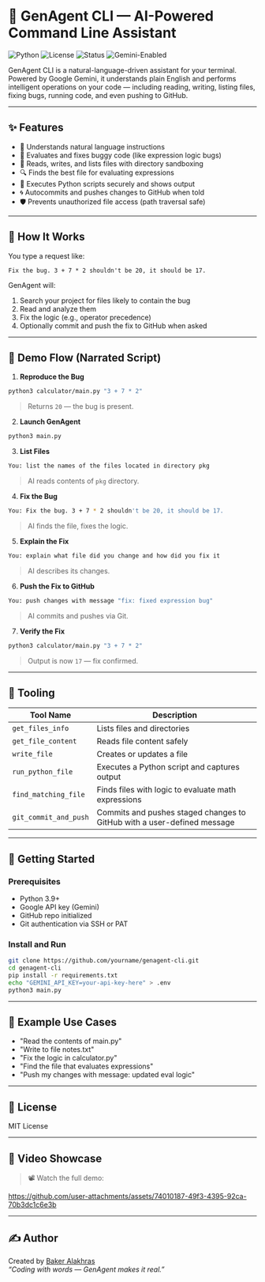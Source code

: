 # 🤖 GenAgent CLI — AI-Powered Command Line Assistant

![Python](https://img.shields.io/badge/python-3.9+-blue)
![License](https://img.shields.io/badge/license-MIT-green)
![Status](https://img.shields.io/badge/build-passing-brightgreen)
![Gemini-Enabled](https://img.shields.io/badge/LLM-Gemini_2.0-orange)

GenAgent CLI is a natural-language-driven assistant for your terminal. Powered by Google Gemini, it understands plain English and performs intelligent operations on your code — including reading, writing, listing files, fixing bugs, running code, and even pushing to GitHub.

---

## ✨ Features

- 🧠 Understands natural language instructions
- 🧮 Evaluates and fixes buggy code (like expression logic bugs)
- 📁 Reads, writes, and lists files with directory sandboxing
- 🔍 Finds the best file for evaluating expressions
- 🔧 Executes Python scripts securely and shows output
- 🌀 Autocommits and pushes changes to GitHub when told
- 🛡️ Prevents unauthorized file access (path traversal safe)

---

## 🧠 How It Works

You type a request like:

```
Fix the bug. 3 + 7 * 2 shouldn't be 20, it should be 17.
```

GenAgent will:

1. Search your project for files likely to contain the bug
2. Read and analyze them
3. Fix the logic (e.g., operator precedence)
4. Optionally commit and push the fix to GitHub when asked

---

## 🧪 Demo Flow (Narrated Script)

1. **Reproduce the Bug**

```bash
python3 calculator/main.py "3 + 7 * 2"
```

> Returns `20` — the bug is present.

2. **Launch GenAgent**

```bash
python3 main.py
```

3. **List Files**

```bash
You: list the names of the files located in directory pkg
```

> AI reads contents of `pkg` directory.

4. **Fix the Bug**

```bash
You: Fix the bug. 3 + 7 * 2 shouldn't be 20, it should be 17.
```

> AI finds the file, fixes the logic.

5. **Explain the Fix**

```bash
You: explain what file did you change and how did you fix it
```

> AI describes its changes.

6. **Push the Fix to GitHub**

```bash
You: push changes with message "fix: fixed expression bug"
```

> AI commits and pushes via Git.

7. **Verify the Fix**

```bash
python3 calculator/main.py "3 + 7 * 2"
```

> Output is now `17` — fix confirmed.

---

## 🔧 Tooling

| Tool Name             | Description                                                                 |
|-----------------------|-----------------------------------------------------------------------------|
| `get_files_info`      | Lists files and directories                                                  |
| `get_file_content`    | Reads file content safely                                                    |
| `write_file`          | Creates or updates a file                                                    |
| `run_python_file`     | Executes a Python script and captures output                                |
| `find_matching_file`  | Finds files with logic to evaluate math expressions                         |
| `git_commit_and_push` | Commits and pushes staged changes to GitHub with a user-defined message     |

---

## 🚀 Getting Started

### Prerequisites

- Python 3.9+
- Google API key (Gemini)
- GitHub repo initialized
- Git authentication via SSH or PAT

### Install and Run

```bash
git clone https://github.com/yourname/genagent-cli.git
cd genagent-cli
pip install -r requirements.txt
echo "GEMINI_API_KEY=your-api-key-here" > .env
python3 main.py
```

---

## 📌 Example Use Cases

- "Read the contents of main.py"
- "Write to file notes.txt"
- "Fix the logic in calculator.py"
- "Find the file that evaluates expressions"
- "Push my changes with message: updated eval logic"

---

## 📄 License

MIT License

---

## 🎥 Video Showcase

> 📽️ Watch the full demo:
> 

https://github.com/user-attachments/assets/74010187-49f3-4395-92ca-70b3dc1c6e3b



---

## ✍️ Author

Created by [Baker Alakhras](https://github.com/bakeralakhras)  
_“Coding with words — GenAgent makes it real.”_
